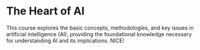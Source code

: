 # The Heart of AI

This course explores the basic concepts, methodologies, and key issues in artificial intelligence (AI), providing the foundational knowledge necessary for understanding AI and its implications. NICE!